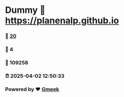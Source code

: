 # Dummy :link: https://planenalp.github.io 
### :page_facing_up: [20](https://planenalp.github.io/tag.html) 
### :speech_balloon: 4 
### :hibiscus: 109258 
### :alarm_clock: 2025-04-02 12:50:33 
### Powered by :heart: [Gmeek](https://github.com/Meekdai/Gmeek)
